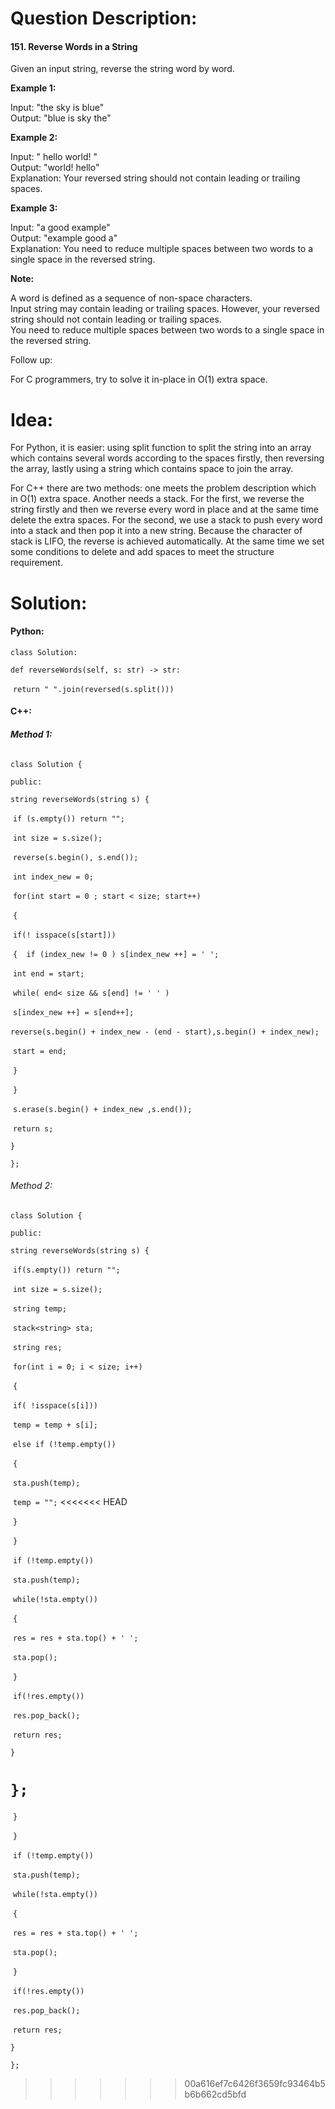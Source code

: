 # Question Description:

#### 151. Reverse Words in a String

Given an input string, reverse the string word by word.

**Example 1:**  

Input: "the sky is blue"  
Output: "blue is sky the"      

**Example 2:**  

Input: "  hello world!  "  
Output: "world! hello"  
Explanation: Your reversed string should not contain leading or trailing spaces.     

**Example 3:**

Input: "a good   example"  
Output: "example good a"  
Explanation: You need to reduce multiple spaces between two words to a single space in the reversed string.  

**Note:**    

A word is defined as a sequence of non-space characters.  
Input string may contain leading or trailing spaces. However, your reversed string should not contain leading or trailing spaces.  
You need to reduce multiple spaces between two words to a single space in the reversed string.  


Follow up:  

For C programmers, try to solve it in-place in O(1) extra space.  

# Idea:

For Python, it is easier: using split function to split the string into an array which contains several words according to the spaces firstly, then reversing the array, lastly using a string which contains space to join the array.

For C++ there are two methods: one meets the problem description which in O(1) extra space. Another  needs a stack. For the first, we reverse the string firstly and then we reverse every word in place and at the same time delete the extra spaces. For the second, we use a stack to push every word into a stack and then pop it into a new string. Because the character of stack is LIFO, the reverse is achieved automatically. At the same time we set some conditions to delete and add spaces to meet the structure requirement.   

# Solution:

#### **Python:**

`class Solution:`

  `def reverseWords(self, s: str) -> str:`

​    `return " ".join(reversed(s.split()))`

#### **C++:**

###### **Method 1:**

`class Solution {`

`public:`

  `string reverseWords(string s) {`

​    `if (s.empty()) return "";`

​    `int size = s.size();`

​    `reverse(s.begin(), s.end());`

​    `int index_new = 0;`

​    `for(int start = 0 ; start < size; start++)`

​    `{`      

​      `if(! isspace(s[start]))`

​      `{  if (index_new != 0 ) s[index_new ++] = ' ';`

​        `int end = start;`

​        `while( end< size && s[end] != ' ' )`     

​          `s[index_new ++] = s[end++];`

​        `reverse(s.begin() + index_new - (end - start),s.begin() + index_new);`

​        `start = end;`        

​      `}`    

​    `}`

​    `s.erase(s.begin() + index_new ,s.end());`

​    `return s;`

  `}`

`};`

###### Method 2:

`class Solution {`

`public:`

  `string reverseWords(string s) {`

​    `if(s.empty()) return "";`

​    `int size = s.size();`

​    `string temp;`

​    `stack<string> sta;`

​    `string res;`

​    `for(int i = 0; i < size; i++)`

​    `{`  

​     `if( !isspace(s[i]))`

​      `temp = temp + s[i];`

​     `else if (!temp.empty())`

​     `{`

​      `sta.push(temp);`

​      `temp = "";`
<<<<<<< HEAD

​     `}`

​    `}`

​    `if (!temp.empty())`

​     `sta.push(temp);`

​    `while(!sta.empty())`

​    `{`

​     `res = res + sta.top() + ' ';`

​     `sta.pop();`

​    `}`

​    `if(!res.empty())`

​     `res.pop_back();`

​    `return res;`

  `}`

`};`
=======

​     `}`

​    `}`

​    `if (!temp.empty())`

​     `sta.push(temp);`

​    `while(!sta.empty())`

​    `{`

​     `res = res + sta.top() + ' ';`

​     `sta.pop();`

​    `}`

​    `if(!res.empty())`

​     `res.pop_back();`

​    `return res;`

  `}`

`};`
>>>>>>> 00a616ef7c6426f3659fc93464b5b6b662cd5bfd
